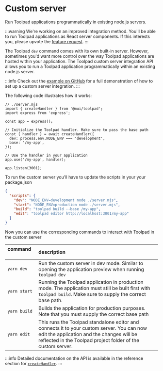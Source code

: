 # Custom server

<p class="description">Run Toolpad applications programmatically in existing node.js servers.</p>

:::warning
We're working on an improved integration method. You'll be able to run Toolpad applications as React server components. If this interests you, please upvote the [feature request](https://github.com/mui/mui-toolpad/issues/3012).
:::

The Toolpad `dev` command comes with its own built-in server. However, sometimes you'd want more control over the way Toolpad applications are hosted within your application. The Toolpad custom server integration API allows you to run a Toolpad application programmatically within an existing node.js server.

:::info
Check out the [example on GitHub](https://github.com/mui/mui-toolpad/tree/master/examples/custom-server) for a full demonstration of how to set up a custom server integration.
:::

The following code illustrates how it works:

```tsx
// ./server.mjs
import { createHandler } from '@mui/toolpad';
import express from 'express';

const app = express();

// Initialize the Toolpad handler. Make sure to pass the base path
const { handler } = await createHandler({
  dev: process.env.NODE_ENV === 'development',
  base: '/my-app',
});

// Use the handler in your application
app.use('/my-app', handler);

app.listen(3001);
```

To run the custom server you'll have to update the scripts in your your package.json

```json
{
  "scripts": {
    "dev": "NODE_ENV=development node ./server.mjs",
    "start": "NODE_ENV=production node ./server.mjs",
    "build": "toolpad build --base /my-app",
    "edit": "toolpad editor http://localhost:3001/my-app"
  }
}
```

Now you can use the corresponding commands to interact with Toolpad in the custom server

| command &nbsp;&nbsp;&nbsp;&nbsp;&nbsp;&nbsp;&nbsp;&nbsp; | description                                                                                                                                                                                           |
| :------------------------------------------------------- | :---------------------------------------------------------------------------------------------------------------------------------------------------------------------------------------------------- |
| `yarn dev`                                               | Run the custom server in dev mode. Similar to opening the application preview when running `toolpad dev`                                                                                              |
| `yarn start`                                             | Running the Toolpad application in production mode. The application must still be built first with `toolpad build`. Make sure to supply the correct base path.                                        |
| `yarn build`                                             | Builds the application for production purposes. Note that you must supply the correct base path                                                                                                       |
| `yarn edit`                                              | This runs the Toolpad standalone editor and connects it to your custom server. You can now edit the application and the changes will be reflected in the Toolpad project folder of the custom server. |

:::info
Detailed documentation on the API is available in the reference section for [`createHandler`](/toolpad/reference/api/create-handler/).
:::
